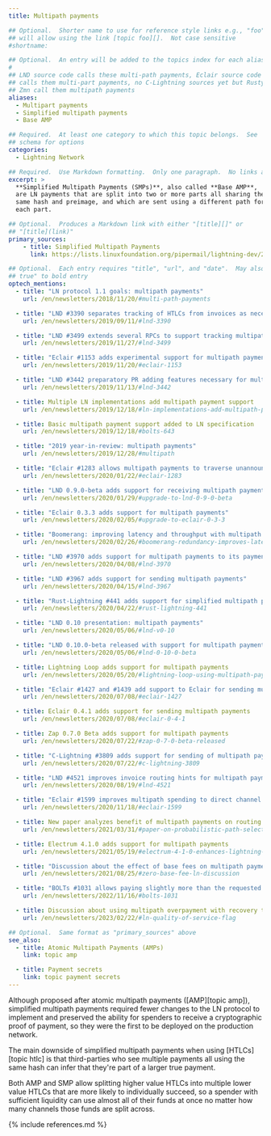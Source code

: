 ```yaml
---
title: Multipath payments

## Optional.  Shorter name to use for reference style links e.g., "foo"
## will allow using the link [topic foo][].  Not case sensitive
#shortname:

## Optional.  An entry will be added to the topics index for each alias
#
## LND source code calls these multi-path payments, Eclair source code
## calls them multi-part payments, no C-Lightning sources yet but Rusty and
## Zmn call them multipath payments
aliases:
  - Multipart payments
  - Simplified multipath payments
  - Base AMP

## Required.  At least one category to which this topic belongs.  See
## schema for options
categories:
  - Lightning Network

## Required.  Use Markdown formatting.  Only one paragraph.  No links allowed.
excerpt: >
  **Simplified Multipath Payments (SMPs)**, also called **Base AMP**,
  are LN payments that are split into two or more parts all sharing the
  same hash and preimage, and which are sent using a different path for
  each part.

## Optional.  Produces a Markdown link with either "[title][]" or
## "[title](link)"
primary_sources:
    - title: Simplified Multipath Payments
      link: https://lists.linuxfoundation.org/pipermail/lightning-dev/2018-November/001577.html

## Optional.  Each entry requires "title", "url", and "date".  May also use "feature:
## true" to bold entry
optech_mentions:
  - title: "LN protocol 1.1 goals: multipath payments"
    url: /en/newsletters/2018/11/20/#multi-path-payments

  - title: "LND #3390 separates tracking of HTLCs from invoices as necessary for SMP"
    url: /en/newsletters/2019/09/11/#lnd-3390

  - title: "LND #3499 extends several RPCs to support tracking multipath payments"
    url: /en/newsletters/2019/11/27/#lnd-3499

  - title: "Eclair #1153 adds experimental support for multipath payments"
    url: /en/newsletters/2019/11/20/#eclair-1153

  - title: "LND #3442 preparatory PR adding features necessary for multipath payments"
    url: /en/newsletters/2019/11/13/#lnd-3442

  - title: Multiple LN implementations add multipath payment support
    url: /en/newsletters/2019/12/18/#ln-implementations-add-multipath-payment-support

  - title: Basic multipath payment support added to LN specification
    url: /en/newsletters/2019/12/18/#bolts-643

  - title: "2019 year-in-review: multipath payments"
    url: /en/newsletters/2019/12/28/#multipath

  - title: "Eclair #1283 allows multipath payments to traverse unannounced channels"
    url: /en/newsletters/2020/01/22/#eclair-1283

  - title: "LND 0.9.0-beta adds support for receiving multipath payments"
    url: /en/newsletters/2020/01/29/#upgrade-to-lnd-0-9-0-beta

  - title: "Eclair 0.3.3 adds support for multipath payments"
    url: /en/newsletters/2020/02/05/#upgrade-to-eclair-0-3-3

  - title: "Boomerang: improving latency and throughput with multipath payments"
    url: /en/newsletters/2020/02/26/#boomerang-redundancy-improves-latency-and-throughput-in-payment-channel-networks

  - title: "LND #3970 adds support for multipath payments to its payment lifecycle"
    url: /en/newsletters/2020/04/08/#lnd-3970

  - title: "LND #3967 adds support for sending multipath payments"
    url: /en/newsletters/2020/04/15/#lnd-3967

  - title: "Rust-Lightning #441 adds support for simplified multipath payments"
    url: /en/newsletters/2020/04/22/#rust-lightning-441

  - title: "LND 0.10 presentation: multipath payments"
    url: /en/newsletters/2020/05/06/#lnd-v0-10

  - title: "LND 0.10.0-beta released with support for multipath payments"
    url: /en/newsletters/2020/05/06/#lnd-0-10-0-beta

  - title: Lightning Loop adds support for multipath payments
    url: /en/newsletters/2020/05/20/#lightning-loop-using-multipath-payments

  - title: "Eclair #1427 and #1439 add support to Eclair for sending multipath payments"
    url: /en/newsletters/2020/07/08/#eclair-1427

  - title: Eclair 0.4.1 adds support for sending multipath payments
    url: /en/newsletters/2020/07/08/#eclair-0-4-1

  - title: Zap 0.7.0 Beta adds support for multipath payments
    url: /en/newsletters/2020/07/22/#zap-0-7-0-beta-released

  - title: "C-Lightning #3809 adds support for sending of multipath payments"
    url: /en/newsletters/2020/07/22/#c-lightning-3809

  - title: "LND #4521 improves invoice routing hints for multipath payments"
    url: /en/newsletters/2020/08/19/#lnd-4521

  - title: "Eclair #1599 improves multipath spending to direct channel counterparties"
    url: /en/newsletters/2020/11/18/#eclair-1599

  - title: New paper analyzes benefit of multipath payments on routing success
    url: /en/newsletters/2021/03/31/#paper-on-probabilistic-path-selection

  - title: Electrum 4.1.0 adds support for multipath payments
    url: /en/newsletters/2021/05/19/#electrum-4-1-0-enhances-lightning-features

  - title: "Discussion about the effect of base fees on multipath payment costs"
    url: /en/newsletters/2021/08/25/#zero-base-fee-ln-discussion

  - title: "BOLTs #1031 allows paying slightly more than the requested amount when using multipath"
    url: /en/newsletters/2022/11/16/#bolts-1031

  - title: Discussion about using multipath overpayment with recovery to decrease payment latency
    url: /en/newsletters/2023/02/22/#ln-quality-of-service-flag

## Optional.  Same format as "primary_sources" above
see_also:
  - title: Atomic Multipath Payments (AMPs)
    link: topic amp

  - title: Payment secrets
    link: topic payment secrets
---
```

Although proposed after atomic multipath payments ([AMP][topic amp]),
simplified multipath payments required fewer changes to the LN protocol
to implement and preserved the ability for spenders to receive a
cryptographic proof of payment, so they were the first to be deployed on
the production network.

The main downside of simplified multipath payments when using
[HTLCs][topic htlc] is that third-parties who see multiple payments all
using the same hash can infer that they're part of a larger true payment.

Both AMP and SMP allow splitting higher value HTLCs into multiple lower
value HTLCs that are more likely to
individually succeed, so a spender with sufficient liquidity can use
almost all of their funds at once no matter how many channels those
funds are split across.

{% include references.md %}
